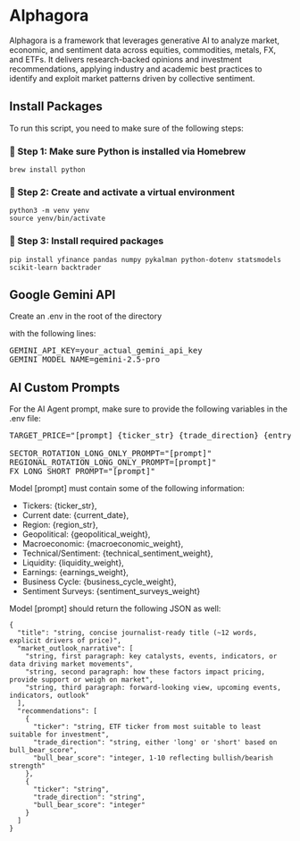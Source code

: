 # Alphagora
Alphagora is a framework that leverages generative AI to analyze market, economic, and sentiment data across equities, commodities, metals, FX, and ETFs. It delivers research-backed opinions and investment recommendations, applying industry and academic best practices to identify and exploit market patterns driven by collective sentiment.

## Install Packages
To run this script, you need to make sure of the following steps:

### 📌 Step 1: Make sure Python is installed via Homebrew
`brew install python`

### 📌 Step 2: Create and activate a virtual environment
`python3 -m venv yenv`<br>
`source yenv/bin/activate`

### 📌 Step 3: Install required packages
`pip install yfinance pandas numpy pykalman python-dotenv statsmodels scikit-learn backtrader`

## Google Gemini API
Create an .env in the root of the directory

with the following lines:

<pre>
GEMINI_API_KEY=your_actual_gemini_api_key
GEMINI_MODEL_NAME=gemini-2.5-pro
</pre>

## AI Custom Prompts

For the AI Agent prompt, make sure to provide the following variables in the .env file:

<pre>
TARGET_PRICE="[prompt] {ticker_str} {trade_direction} {entry_price} {stop_loss}"

SECTOR_ROTATION_LONG_ONLY_PROMPT="[prompt]"
REGIONAL_ROTATION_LONG_ONLY_PROMPT=[prompt]"
FX_LONG_SHORT_PROMPT="[prompt]"
</pre>

Model [prompt] must contain some of the following information:

- Tickers: {ticker_str},
- Current date: {current_date},
- Region: {region_str},
- Geopolitical: {geopolitical_weight},
- Macroeconomic: {macroeconomic_weight},
- Technical/Sentiment: {technical_sentiment_weight},
- Liquidity: {liquidity_weight},
- Earnings: {earnings_weight},
- Business Cycle: {business_cycle_weight},
- Sentiment Surveys: {sentiment_surveys_weight}


Model [prompt] should return the following JSON as well:

```
{
  "title": "string, concise journalist-ready title (~12 words, explicit drivers of price)",
  "market_outlook_narrative": [
    "string, first paragraph: key catalysts, events, indicators, or data driving market movements",
    "string, second paragraph: how these factors impact pricing, provide support or weigh on market",
    "string, third paragraph: forward-looking view, upcoming events, indicators, outlook"
  ],
  "recommendations": [
    {
      "ticker": "string, ETF ticker from most suitable to least suitable for investment",
      "trade_direction": "string, either 'long' or 'short' based on bull_bear_score",
      "bull_bear_score": "integer, 1-10 reflecting bullish/bearish strength"
    },
    {
      "ticker": "string",
      "trade_direction": "string",
      "bull_bear_score": "integer"
    }
  ]
}
```